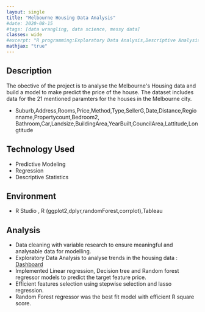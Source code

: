 ```yaml
---
layout: single
title: "Melbourne Housing Data Analysis"
#date: 2020-08-15
#tags: [data wrangling, data science, messy data]
classes: wide
#excerpt: "R programming:Exploratory Data Analysis,Descriptive Analysis,Predictive Analysis(Classification):Stepwise Logit Regression-Decision Tree-Random Forest Modeling,Data Visualization:ggplot2"
mathjax: "true"
---
```


## Description
The obective of the project is to analyse the Melbourne's Housing data and build a model to make predict the price of the house.
The dataset includes data for the 21 mentioned paramters for the houses in the Melbourne city.

- Suburb,Address,Rooms,Price,Method,Type,SellerG,Date,Distance,Regionname,Propertycount,Bedroom2,
Bathroom,Car,Landsize,BuildingArea,YearBuilt,CouncilArea,Lattitude,Longtitude

## Technology Used
- Predictive Modeling<br>
- Regression<br>
- Descriptive Statistics<br>

## Environment
- R Studio , R (ggplot2,dplyr,randomForest,corrplot),Tableau

## Analysis
- Data cleaning with variable research to ensure meaningful and analysable data for modelling.<br>
- Exploratory Data Analysis to analyse trends in the housing data :
<a href="https://public.tableau.com/profile/ashishbidap#!/vizhome/Melbourne_housing/Story1">Dashboard</a> <br>
- Implemented Linear regression, Decision tree and Random forest regressor models to predict the target feature price.<br>
- Efficient features selection using stepwise selection and lasso regression. <br>
- Random Forest regressor was the best fit model with efficient R square score.

